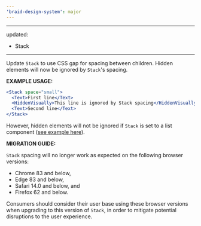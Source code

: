 ```yaml
---
'braid-design-system': major
---
```


---
updated:
  - Stack
---

Update `Stack` to use CSS gap for spacing between children. Hidden elements will now be ignored by `Stack`'s spacing.

**EXAMPLE USAGE:**
```jsx
<Stack space="small">
  <Text>First line</Text>
  <HiddenVisually>This line is ignored by Stack spacing</HiddenVisually>
  <Text>Second line</Text>
</Stack>
```

However, hidden elements will not be ignored if `Stack` is set to a list component ([see example here]).

[see example here]: https://seek-oss.github.io/braid-design-system/playroom/#?code=N4Igxg9gJgpiBcIA8AhCAPABABwIZSgEsA7AcwF4AdEUgVwBd6YAnagPkuM0yQGV7cYANaYAznjAwqIdOgA2uZqRjtO3bnwHCxEqdQC2MIrX2qu6jQAkY%2BEqUxyYANxhzpAJnb9cxKIqiY3sJIAPTWtmQc5haagiLignogovq4cnJmFjEAKjDo9GwAYoTMovQOJDChuflRWepIloQEMMQAaoSitGlyAJ5smNkAFp2YAO6E6ZjEEOVDuC46iZiKELS%2BmIT0oU0t7Z3d6f1q9Tw1BbwwkBtyldV5BScxIUFCdQ0vWm%2BcTzyvS5JpIZjKYQO8YuEiGQHM5XB4vF8VqIVhUyphIPpsBBiK1tmEbFDSOCGv8EoDqCketR0RBMdjcdIIBkwb8cg8iiU0bccfdaqyGrtYPsuj1%2BoMRsiJlMZnMFjAAfLVusAlsds0hR0RUdiWzapdrgFuVUQucdTxPnFiaFXu9rV8oqE0OgoiAADQgehDGCGUQIADayRgMCEACkIAAjX0AXXdEygnt98D9AGYAJwABldAHYAGwADijAF8gA

**MIGRATION GUIDE:**

`Stack` spacing will no longer work as expected on the following browser versions:

- Chrome 83 and below,
- Edge 83 and below,
- Safari 14.0 and below, and
- Firefox 62 and below.

Consumers should consider their user base using these browser versions when upgrading to this version of `Stack`, in order to mitigate potential disruptions to the user experience.
